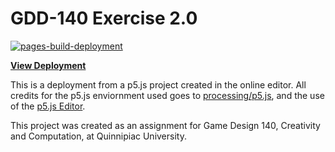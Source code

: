 # GDD-140 Exercise 2.0
[![pages-build-deployment](https://github.com/LittleTealeaf/GDD-140-Exercise-2.0/actions/workflows/pages/pages-build-deployment/badge.svg)](https://github.com/LittleTealeaf/GDD-140-Exercise-2.0/actions/workflows/pages/pages-build-deployment)

[**View Deployment**](https://littletealeaf.github.io/GDD-140-Exercise-2.0/)

This is a deployment from a p5.js project created in the online editor. All credits for the p5.js enviornment used goes to [processing/p5.js](https://github.com/processing/p5.js), and the use of the [p5.js Editor](https://editor.p5js.org/).

This project was created as an assignment for Game Design 140, Creativity and Computation, at Quinnipiac University. 
